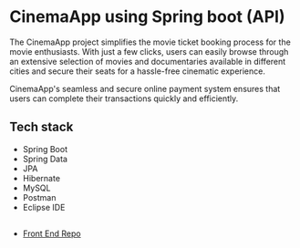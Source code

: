 
# CinemaApp using Spring boot (API)

The CinemaApp project simplifies the movie ticket booking process for the movie enthusiasts. With just a few clicks, users can easily browse through an extensive selection of movies and documentaries available in different cities and secure their seats for a hassle-free cinematic experience.

CinemaApp's seamless and secure online payment system ensures that users can complete their transactions quickly and efficiently. 


## Tech stack
- Spring Boot
- Spring Data
- JPA
- Hibernate
- MySQL
- Postman
- Eclipse IDE


##

 - [Front End Repo](https://github.com/ibtissamNG/cinemaAppFrontend) 
